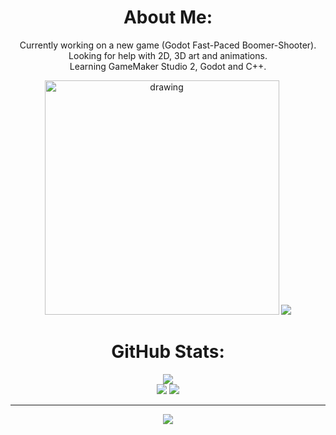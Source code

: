 <div id="header" align="center">
  
# About Me:
Currently working on a new game (Godot Fast-Paced Boomer-Shooter).<br>
Looking for help with 2D, 3D art and animations.<br>
Learning GameMaker Studio 2, Godot and C++.<br>

<img src="https://i.pinimg.com/originals/8d/df/a8/8ddfa888e1191436592c00c7ed700844.gif" alt="drawing" height="375"/>
<img src="https://i.pinimg.com/originals/af/34/c3/af34c3d8fd9a3a823fe0e567f9ee2693.gif"/>

# GitHub Stats:
![](https://github-profile-trophy.vercel.app/?username=The-Shady-Shade&theme=tokyonight&no-frame=true&no-bg=false&margin-w=4)<br/>
![](https://github-readme-stats.vercel.app/api?username=The-Shady-Shade&theme=tokyonight&hide_border=true&include_all_commits=true&count_private=true)
![](https://github-readme-streak-stats.herokuapp.com/?user=The-Shady-Shade&theme=tokyonight&hide_border=true)<br/>

---
[![](https://visitcount.itsvg.in/api?id=The-Shady-Shade&icon=2&color=6)](https://visitcount.itsvg.in)

<!--
## You can help me by Donating
[![Patreon](https://img.shields.io/badge/Patreon-F96854?style=for-the-badge&logo=patreon&logoColor=white)](https://patreon.com/ShadyShade) [![Ko-Fi](https://img.shields.io/badge/Ko--fi-F16061?style=for-the-badge&logo=ko-fi&logoColor=white)](https://ko-fi.com/ShadyShade)
-->

</div>

<!-- Proudly created with GPRM ( https://gprm.itsvg.in ) -->
